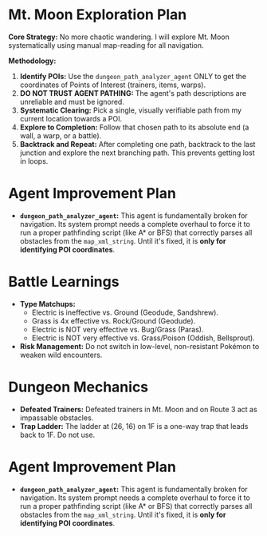 # Mt. Moon Exploration Plan

**Core Strategy:** No more chaotic wandering. I will explore Mt. Moon systematically using manual map-reading for all navigation.

**Methodology:**
1.  **Identify POIs:** Use the `dungeon_path_analyzer_agent` ONLY to get the coordinates of Points of Interest (trainers, items, warps).
2.  **DO NOT TRUST AGENT PATHING:** The agent's path descriptions are unreliable and must be ignored.
3.  **Systematic Clearing:** Pick a single, visually verifiable path from my current location towards a POI.
4.  **Explore to Completion:** Follow that chosen path to its absolute end (a wall, a warp, or a battle).
5.  **Backtrack and Repeat:** After completing one path, backtrack to the last junction and explore the next branching path. This prevents getting lost in loops.

# Agent Improvement Plan
- **`dungeon_path_analyzer_agent`:** This agent is fundamentally broken for navigation. Its system prompt needs a complete overhaul to force it to run a proper pathfinding script (like A* or BFS) that correctly parses all obstacles from the `map_xml_string`. Until it's fixed, it is **only for identifying POI coordinates**.

# Battle Learnings
- **Type Matchups:**
  - Electric is ineffective vs. Ground (Geodude, Sandshrew).
  - Grass is 4x effective vs. Rock/Ground (Geodude).
  - Electric is NOT very effective vs. Bug/Grass (Paras).
  - Electric is NOT very effective vs. Grass/Poison (Oddish, Bellsprout).
- **Risk Management:** Do not switch in low-level, non-resistant Pokémon to weaken wild encounters.

# Dungeon Mechanics
- **Defeated Trainers:** Defeated trainers in Mt. Moon and on Route 3 act as impassable obstacles.
- **Trap Ladder:** The ladder at (26, 16) on 1F is a one-way trap that leads back to 1F. Do not use.

# Agent Improvement Plan
- **`dungeon_path_analyzer_agent`:** This agent is fundamentally broken for navigation. Its system prompt needs a complete overhaul to force it to run a proper pathfinding script (like A* or BFS) that correctly parses all obstacles from the `map_xml_string`. Until it's fixed, it is **only for identifying POI coordinates**.